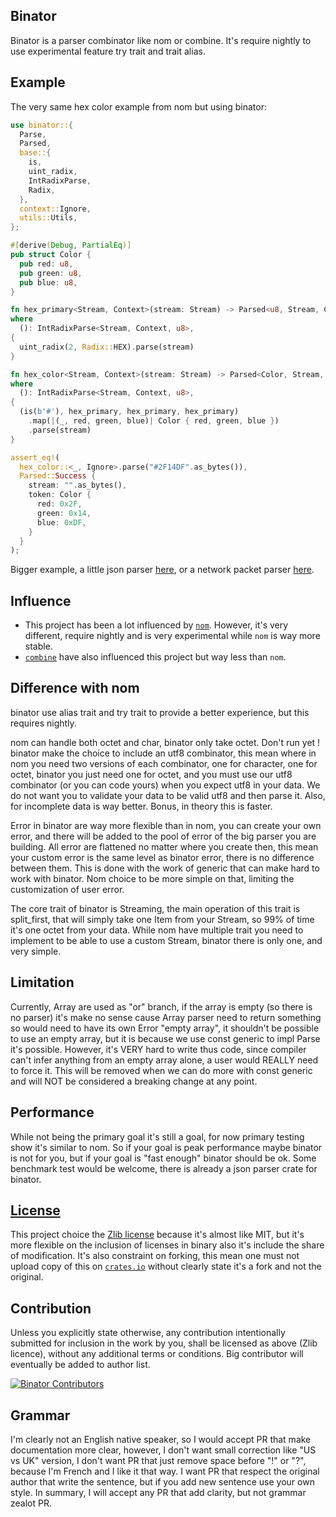## Binator

Binator is a parser combinator like nom or combine. It's require nightly to use experimental feature try trait and trait alias.

## Example

The very same hex color example from nom but using binator:

```rust
use binator::{
  Parse,
  Parsed,
  base::{
    is,
    uint_radix,
    IntRadixParse,
    Radix,
  },
  context::Ignore,
  utils::Utils,
};

#[derive(Debug, PartialEq)]
pub struct Color {
  pub red: u8,
  pub green: u8,
  pub blue: u8,
}

fn hex_primary<Stream, Context>(stream: Stream) -> Parsed<u8, Stream, Context>
where
  (): IntRadixParse<Stream, Context, u8>,
{
  uint_radix(2, Radix::HEX).parse(stream)
}

fn hex_color<Stream, Context>(stream: Stream) -> Parsed<Color, Stream, Context>
where
  (): IntRadixParse<Stream, Context, u8>,
{
  (is(b'#'), hex_primary, hex_primary, hex_primary)
    .map(|(_, red, green, blue)| Color { red, green, blue })
    .parse(stream)
}

assert_eq!(
  hex_color::<_, Ignore>.parse("#2F14DF".as_bytes()),
  Parsed::Success {
    stream: "".as_bytes(),
    token: Color {
      red: 0x2F,
      green: 0x14,
      blue: 0xDF,
    }
  }
);
```

Bigger example, a little json parser [here](https://github.com/binator/json), or a network packet parser [here](https://github.com/binator/network).

## Influence

- This project has been a lot influenced by [`nom`]. However, it's very different, require nightly and is very experimental while `nom` is way more stable.
- [`combine`] have also influenced this project but way less than `nom`.

## Difference with nom

binator use alias trait and try trait to provide a better experience, but this requires nightly.

nom can handle both octet and char, binator only take octet. Don't run yet ! binator make the choice to include an utf8 combinator, this mean where in nom you need two versions of each combinator, one for character, one for octet, binator you just need one for octet, and you must use our utf8 combinator (or you can code yours) when you expect utf8 in your data. We do not want you to validate your data to be valid utf8 and then parse it. Also, for incomplete data is way better. Bonus, in theory this is faster.

Error in binator are way more flexible than in nom, you can create your own error, and there will be added to the pool of error of the big parser you are building. All error are flattened no matter where you create then, this mean your custom error is the same level as binator error, there is no difference between them. This is done with the work of generic that can make hard to work with binator. Nom choice to be more simple on that, limiting the customization of user error.

The core trait of binator is Streaming, the main operation of this trait is split_first, that will simply take one Item from your Stream, so 99% of time it's one octet from your data. While nom have multiple trait you need to implement to be able to use a custom Stream, binator there is only one, and very simple.

## Limitation

Currently, Array are used as "or" branch, if the array is empty (so there is no parser) it's make no sense cause Array parser need to return something so would need to have its own Error "empty array", it shouldn't be possible to use an empty array, but it is because we use const generic to impl Parse it's possible. However, it's VERY hard to write thus code, since compiler can't infer anything from an empty array alone, a user would REALLY need to force it. This will be removed when we can do more with const generic and will NOT be considered a breaking change at any point.

## Performance

While not being the primary goal it's still a goal, for now primary testing show it's similar to nom. So if your goal is peak performance maybe binator is not for you, but if your goal is "fast enough" binator should be ok. Some benchmark test would be welcome, there is already a json parser crate for binator.

## [License]

This project choice the [Zlib license] because it's almost like MIT, but it's more flexible on the inclusion of licenses in binary also it's include the share of modification. It's also constraint on forking, this mean one must not upload copy of this on [`crates.io`] without clearly state it's a fork and not the original.

## Contribution

Unless you explicitly state otherwise, any contribution intentionally submitted for inclusion in the work by you, shall be licensed as above (Zlib licence), without any additional terms or conditions. Big contributor will eventually be added to author list.

[![Binator Contributors](https://contributors-img.web.app/image?repo=binator/self)](https://github.com/binator/self/graphs/contributors)

## Grammar

I'm clearly not an English native speaker, so I would accept PR that make documentation more clear, however, I don't want small correction like "US vs UK" version, I don't want PR that just remove space before "!" or "?", because I'm French and I like it that way. I want PR that respect the original author that write the sentence, but if you add new sentence use your own style. In summary, I will accept any PR that add clarity, but not grammar zealot PR.

[License]: license.md
[Zlib license]: https://choosealicense.com/licenses/zlib/
[`crates.io`]: https://crates.io
[`nom`]: https://github.com/Geal/nom
[`combine`]: https://github.com/Marwes/combine
